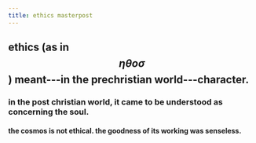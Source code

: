 ```yaml
---
title: ethics masterpost
---
```


## ethics (as in $$\eta\theta o\sigma$$) meant---in the prechristian world---character.
### in the post christian world, it came to be understood as concerning the soul.
#### the cosmos is not ethical. the goodness of its working was senseless.
##
